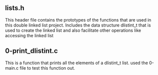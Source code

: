 ## lists.h
This header file contains the prototypes of the functions that are used in this double linked list project.
Includes the data structure dlistint_t that is used to create the linked list and also facilitate other operations like accessing the linked list

## 0-print_dlistint.c
This is a function that prints all the elements of a dlistint_t list.
used the 0-main.c file to test this function out.
